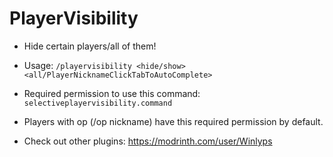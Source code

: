 # PlayerVisibility

- Hide certain players/all of them!
- Usage: ```/playervisibility <hide/show> <all/PlayerNicknameClickTabToAutoComplete>```
- Required permission to use this command: ```selectiveplayervisibility.command```
- Players with op (/op nickname) have this required permission by default.

- Check out other plugins: https://modrinth.com/user/Winlyps
